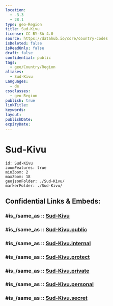 ```yaml
---
location:
  - -3.3
  - 28.1
type: geo-Region
title: Sud-Kivu
license: CC BY-SA 4.0
source: https://datahub.io/core/country-codes
isDeleted: false
isReadOnly: false
draft: false
confidential: public
tags:
  - geo/Country/Region
aliases:
  - Sud-Kivu
Languages:
  - de
cssclasses:
  - geo-Region
publish: true
linkTitle:
keywords:
layout:
publishDate:
expiryDate:
---
```


# Sud-Kivu

```leaflet
id: Sud-Kivu
zoomFeatures: true 
minZoom: 2 
maxZoom: 18
geojsonFolder: ./Sud-Kivu/
markerFolder: ./Sud-Kivu/
```


## Confidential Links & Embeds: 

### #is_/same_as :: [Sud-Kivu](/_Standards/Earth/Continent/Africa/Africa~Central/Congo~Kinshasa/provinces~Congo-Kinshasa@1997/Sud-Kivu.md) 

### #is_/same_as :: [Sud-Kivu.public](/_public/Earth/Continent/Africa/Africa~Central/Congo~Kinshasa/provinces~Congo-Kinshasa@1997/Sud-Kivu.public.md) 

### #is_/same_as :: [Sud-Kivu.internal](/_internal/Earth/Continent/Africa/Africa~Central/Congo~Kinshasa/provinces~Congo-Kinshasa@1997/Sud-Kivu.internal.md) 

### #is_/same_as :: [Sud-Kivu.protect](/_protect/Earth/Continent/Africa/Africa~Central/Congo~Kinshasa/provinces~Congo-Kinshasa@1997/Sud-Kivu.protect.md) 

### #is_/same_as :: [Sud-Kivu.private](/_private/Earth/Continent/Africa/Africa~Central/Congo~Kinshasa/provinces~Congo-Kinshasa@1997/Sud-Kivu.private.md) 

### #is_/same_as :: [Sud-Kivu.personal](/_personal/Earth/Continent/Africa/Africa~Central/Congo~Kinshasa/provinces~Congo-Kinshasa@1997/Sud-Kivu.personal.md) 

### #is_/same_as :: [Sud-Kivu.secret](/_secret/Earth/Continent/Africa/Africa~Central/Congo~Kinshasa/provinces~Congo-Kinshasa@1997/Sud-Kivu.secret.md)

